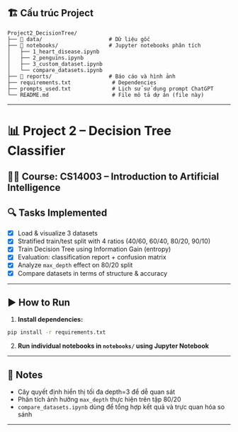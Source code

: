 ## 🏗️ Cấu trúc Project
```
Project2_DecisionTree/
├── 📁 data/                     # Dữ liệu gốc
├── 📁 notebooks/                # Jupyter notebooks phân tích
│   ├── 1_heart_disease.ipynb
│   ├── 2_penguins.ipynb
│   ├── 3_custom_dataset.ipynb
│   └── compare_datasets.ipynb
├── 📁 reports/                  # Báo cáo và hình ảnh
├── requirements.txt             # Dependencies
├── prompts_used.txt             # Lịch sử sử dụng prompt ChatGPT
└── README.md                    # File mô tả dự án (file này)
```

---

# 📊 Project 2 – Decision Tree Classifier

## 👨‍🏫 Course: CS14003 – Introduction to Artificial Intelligence

## 🔍 Tasks Implemented
- [x] Load & visualize 3 datasets
- [x] Stratified train/test split with 4 ratios (40/60, 60/40, 80/20, 90/10)
- [x] Train Decision Tree using Information Gain (entropy)
- [x] Evaluation: classification report + confusion matrix
- [x] Analyze `max_depth` effect on 80/20 split
- [x] Compare datasets in terms of structure & accuracy

---

## ▶️ How to Run
1. **Install dependencies:**
```bash
pip install -r requirements.txt
```
2. **Run individual notebooks in `notebooks/` using Jupyter Notebook**

---

## 📌 Notes
- Cây quyết định hiển thị tối đa depth=3 để dễ quan sát
- Phân tích ảnh hưởng `max_depth` thực hiện trên tập 80/20
- `compare_datasets.ipynb` dùng để tổng hợp kết quả và trực quan hóa so sánh

---

